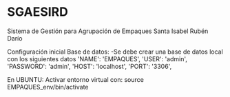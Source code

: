 # SGAESIRD
Sistema de Gestión para Agrupación de Empaques Santa Isabel Rubén Darío

Configuración inicial Base de datos:
-Se debe crear una base de datos local con los siguientes datos
            'NAME': 'EMPAQUES',
            'USER': 'admin',
            'PASSWORD': 'admin',
            'HOST': 'localhost',
            'PORT': '3306',

En UBUNTU:
Activar entorno virtual con: source EMPAQUES_env/bin/activate
